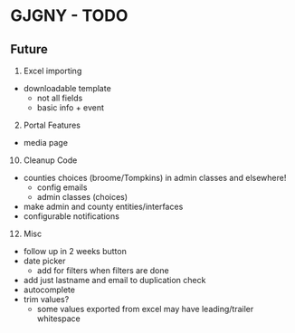 # GJGNY - TODO
	
## Future
1.	Excel importing	
 - downloadable template		
     - not all fields		
	- basic info + event
2.	Portal Features
 - media page
10.	Cleanup	Code
 -  counties choices (broome/Tompkins) in admin classes and elsewhere!
     - config emails
	 - admin classes (choices)
 -  make admin and county entities/interfaces
 -  configurable notifications
12.	Misc	
 -	follow up in 2 weeks button
 -	date picker
 	- add for filters when filters are done
 -  add just lastname and email to duplication check
 -	autocomplete
 -	trim values?
 	- some values exported from excel may have leading/trailer whitespace
